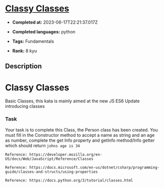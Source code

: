 # [Classy Classes](https://www.codewars.com/kata/55a144eff5124e546400005a)

- **Completed at:** 2023-06-17T22:21:37.017Z

- **Completed languages:** python

- **Tags:** Fundamentals

- **Rank:** 8 kyu

## Description

# Classy Classes 

Basic Classes, this kata is mainly aimed at the new JS ES6 Update introducing classes

### Task 

Your task is to complete this Class, the Person class has been created. You must fill in the Constructor method to accept a name as string and an age as number, complete the get Info property and getInfo method/Info getter which should return <code>johns age is 34</code>

```if:javascript
Reference: https://developer.mozilla.org/en-US/docs/Web/JavaScript/Reference/Classes
```
```if:csharp
Reference: https://docs.microsoft.com/en-us/dotnet/csharp/programming-guide/classes-and-structs/using-properties
```
```if:python
Reference: https://docs.python.org/3/tutorial/classes.html
```